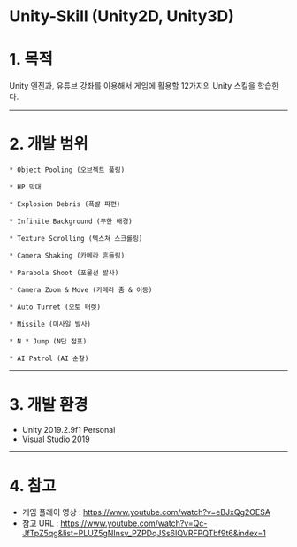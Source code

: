 Unity-Skill (Unity2D, Unity3D)
======================

# 1. 목적
Unity 엔진과, 유튜브 강좌를 이용해서 게임에 활용할 12가지의 Unity 스킬을 학습한다.

****
# 2. 개발 범위
```
* Object Pooling (오브젝트 풀링)

* HP 막대

* Explosion Debris (폭발 파편)

* Infinite Background (무한 배경)

* Texture Scrolling (텍스쳐 스크롤링)

* Camera Shaking (카메라 흔들림)

* Parabola Shoot (포물선 발사)

* Camera Zoom & Move (카메라 줌 & 이동)

* Auto Turret (오토 터렛)

* Missile (미사일 발사)

* N * Jump (N단 점프)

* AI Patrol (AI 순찰)

```

****
# 3. 개발 환경
* Unity 2019.2.9f1 Personal
* Visual Studio 2019
 
****
# 4. 참고
* 게임 플레이 영상 : https://www.youtube.com/watch?v=eBJxQg2OESA
* 참고 URL : https://www.youtube.com/watch?v=Qc-JfTpZ5qg&list=PLUZ5gNInsv_PZPDqJSs6IQVRFPQTbf9t6&index=1
